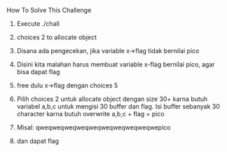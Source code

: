 How To Solve This Challenge
1. Execute ./chall
2. choices 2 to allocate object
3. Disana ada pengecekan, jika variable x->flag tidak bernilai pico
4. Disini kita malahan harus membuat variable x-flag bernilai pico, agar bisa dapat flag
5. free dulu x->flag dengan choices 5

6. Pilih choices 2 untuk allocate object dengan size 30+ karna butuh variabel a,b,c untuk mengisi 30 buffer dan flag. Isi buffer sebanyak 30 character karna butuh overwrite a,b,c +  flag = pico
6. Misal: qweqweqweqweqweqweqweqweqweqwepico
7. dan dapat flag
